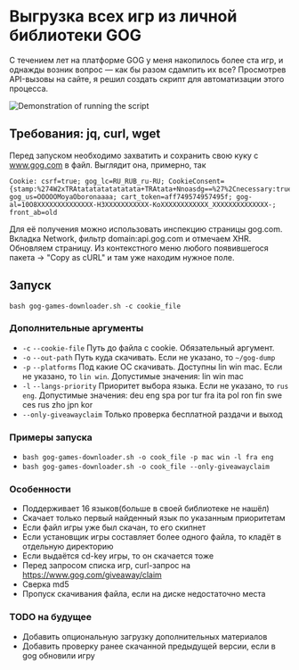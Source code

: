 # Выгрузка всех игр из личной библиотеки GOG

С течением лет на платформе GOG у меня накопилось более ста игр, и однажды возник вопрос — как бы разом сдампить их все?
Просмотрев API-вызовы на сайте, я решил создать скрипт для автоматизации этого процесса.

![Demonstration of running the script](/../../../../dok2d/assets/blob/master/gog-games-downloader-preview.jpg)

## Требования: jq, curl, wget

Перед запуском необходимо захватить и сохранить свою куку с www.gog.com в файл. Выглядит она, примерно, так

```
Cookie: csrf=true; gog_lc=RU_RUB_ru-RU; CookieConsent={stamp:%274W2xTRAtatatatatatatata+TRAtata+Nnoasdg==%27%2Cnecessary:true%2Cpreferences:false%2Cstatistics:false%2Cmarketing:false%2Cmethod:%27explicit%27%2Cver:1%2Cutc:749574957495%2Cregion:%27ru%27}; gog_us=OOOOOMoyaOboronaaaa; cart_token=aff749574957495f; gog-al=10O8XXXXXXXXXXXXXX-H3XXXXXXXXXXX-KoXXXXXXXXXXXX_XXXXXXXXXXXXXX-; front_ab=old
```

Для её получения можно использовать инспекцию страницы gog.com.
Вкладка Network, фильтр domain:api.gog.com и отмечаем XHR. Обновляем страницу.
Из контекстного меню любого появившегося пакета -> "Copy as cURL" и там уже находим нужное поле.

## Запуск

`bash gog-games-downloader.sh -с cookie_file`

### Дополнительные аргументы

- `-c` `--cookie-file` Путь до файла с cookie. Обязательный аргумент.
- `-o` `--out-path` Путь куда скачивать. Если не указано, то `~/gog-dump`
- `-p` `--platforms` Под какие ОС скачивать. Доступны lin win mac. Если не указано, то `lin win`. Допустимые значения: lin win mac
- `-l` `--langs-priority` Приоритет выбора языка. Если не указано, то `rus eng`. Допустимые значения: deu eng spa por tur fra ita pol ron fin swe ces rus zho jpn kor
- `--only-giveawayclaim` Только проверка бесплатной раздачи и выход

### Примеры запуска

- `bash gog-games-downloader.sh -o cook_file -p mac win -l fra eng`
- `bash gog-games-downloader.sh -o cook_file --only-giveawayclaim`

### Особенности

- Поддерживает 16 языков(больше в своей библиотеке не нашёл)
- Скачает только первый найденный язык по указанным приоритетам
- Если файл игры уже был скачан, то его скипнет
- Если установщик игры составляет более одного файла, то кладёт в отдельную директорию
- Если выдаётся cd-key игры, то он скачается тоже
- Перед запросом списка игр, curl-запрос на https://www.gog.com/giveaway/claim
- Сверка md5
- Пропуск скачивания файла, если на диске недостаточно места

### TODO на будущее
- Добавить опциональную загрузку дополнительных материалов
- Добавить проверку ранее скачанной предыдущей версии, если в gog обновили игру
